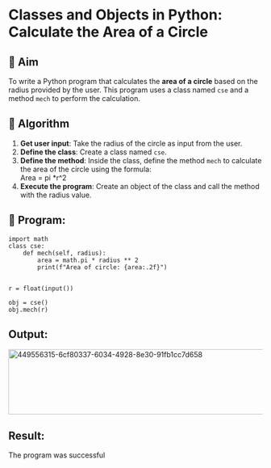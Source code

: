 # Classes and Objects in Python: Calculate the Area of a Circle

## 🎯 Aim
To write a Python program that calculates the **area of a circle** based on the radius provided by the user. This program uses a class named `cse` and a method `mech` to perform the calculation.

## 🧠 Algorithm
1. **Get user input**: Take the radius of the circle as input from the user.
2. **Define the class**: Create a class named `cse`.
3. **Define the method**: Inside the class, define the method `mech` to calculate the area of the circle using the formula:  
   Area = pi *r^2 
4. **Execute the program**: Create an object of the class and call the method with the radius value.

## 🧾 Program:
```
import math
class cse:
    def mech(self, radius):
        area = math.pi * radius ** 2
        print(f"Area of circle: {area:.2f}")


r = float(input())

obj = cse()
obj.mech(r)
```
## Output:
<img width="508" height="129" alt="449556315-6cf80337-6034-4928-8e30-91fb1cc7d658" src="https://github.com/user-attachments/assets/65ff9126-8fbb-4997-8580-9102e9d336ba" />


## Result:
The program was successful
